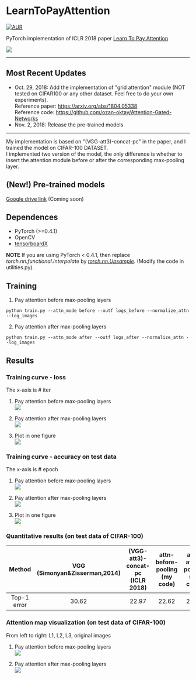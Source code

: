 # LearnToPayAttention  

[![AUR](https://img.shields.io/aur/license/yaourt.svg?style=plastic)](LICENSE)   

PyTorch implementation of ICLR 2018 paper [Learn To Pay Attention](http://www.robots.ox.ac.uk/~tvg/publications/2018/LearnToPayAttention_v5.pdf)  

![](https://github.com/SaoYan/LearnToPayAttention/blob/master/fig/learn_to_pay_attn.png)

***
## Most Recent Updates  
* Oct. 29, 2018: Add the implementation of "grid attention" module (NOT tested on CIFAR100 or any other dataset. Feel free to do your own experiments).  
Reference paper: https://arxiv.org/abs/1804.05338  
Reference code: https://github.com/ozan-oktay/Attention-Gated-Networks
* Nov. 2, 2018: Release the pre-trained models
***

My implementation is based on "(VGG-att3)-concat-pc" in the paper, and I trained the model on CIFAR-100 DATASET.  
I implemented two version of the model, the only difference is whether to insert the attention module before or after the corresponding max-pooling layer.

## (New!) Pre-trained models

[Google drive link](https://drive.google.com/open?id=1-s0rXWSSTZ23-o3KjKaxqaol8MnA8PvR)
(Coming soon)

## Dependences  

* PyTorch (>=0.4.1)
* OpenCV
* [tensorboardX](https://github.com/lanpa/tensorboardX)  

**NOTE** If you are using PyTorch < 0.4.1, then replace *torch.nn.functional.interpolate* by *[torch.nn.Upsample](https://pytorch.org/docs/stable/nn.html#upsample)*. (Modify the code in utilities.py).  

## Training  
1. Pay attention before max-pooling layers  
```
python train.py --attn_mode before --outf logs_before --normalize_attn --log_images
```

2. Pay attention after max-pooling layers  
```
python train.py --attn_mode after --outf logs_after --normalize_attn --log_images
```

## Results  

### Training curve - loss  

The x-axis is # iter

1. Pay attention before max-pooling layers  
![](https://github.com/SaoYan/LearnToPayAttention/blob/master/fig/loss_attn_before.png)  

2. Pay attention after max-pooling layers  
![](https://github.com/SaoYan/LearnToPayAttention/blob/master/fig/loss_attn_after.png)  

3. Plot in one figure  
![](https://github.com/SaoYan/LearnToPayAttention/blob/master/fig/loss_compare.png)  

### Training curve - accuracy on test data  

The x-axis is # epoch  

1. Pay attention before max-pooling layers  
![](https://github.com/SaoYan/LearnToPayAttention/blob/master/fig/test_acc_attn_before.png)  

2. Pay attention after max-pooling layers  
![](https://github.com/SaoYan/LearnToPayAttention/blob/master/fig/test_acc_attn_after.png)  

3. Plot in one figure  
![](https://github.com/SaoYan/LearnToPayAttention/blob/master/fig/test_acc_compare.png)  

### Quantitative results (on test data of CIFAR-100)  

|    Method   | VGG (Simonyan&Zisserman,2014) | (VGG-att3)-concat-pc (ICLR 2018) | attn-before-pooling (my code) | attn-after-pooling (my code) |
|:-----------:|:-----------------------------:|:--------------------------------:|:-----------------------------:|:----------------------------:|
| Top-1 error |             30.62             |               22.97              |             22.62             |             22.92            |

### Attention map visualization (on test data of CIFAR-100)  

From left to right: L1, L2, L3, original images

1. Pay attention before max-pooling layers  
![](https://github.com/SaoYan/LearnToPayAttention/blob/master/fig/attn_map_before.png)

2. Pay attention after max-pooling layers  
![](https://github.com/SaoYan/LearnToPayAttention/blob/master/fig/attn_map_after.png)

